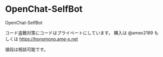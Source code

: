 # OpenChat-SelfBot
OpenChat-SelfBot

コード盗難対策にコードはプライベートにしています。
購入は @amex2189 もしくは https://honomono.ame-x.net

値段は相談可能です。
